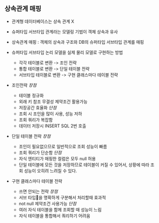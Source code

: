 
## 상속관계 매핑
- 관계형 데이터베이스는 상속 관계 X
- 슈퍼타입 서브타입 관계라는 모델링 기법이 객체 상속과 유사
- 상속관계 매핑 : 객체의 상속과 구조와 DB의 슈퍼타입 서브타입 관계를 매핑
- 슈퍼타입 서브타입 논리 모델을 실제 물리 모델로 구현하는 방법
	- 각각 테이블로 변환 -> 조인 전략
	- 통합 테이블로 변환 -> 단일 테이블 전략
	- 서브타입 테이블로 변환 -> 구현 클래스마다 테이블 전략

- 조인전략
*장점*
	- 테이블 정규화
	- 외래 키 참조 무결성 제약조건 활용가능
	- 저장공간 효율화
*단점*
	- 조회 시 조인을 많이 사용, 성능 저하
	- 조회 쿼리가 복잡함
	- 데이터 저장시 INSERT SQL 2번 호출
- 단일 테이블 전략
*장점*
	- 조인이 필요없으므로 일반적으로 조회 성능이 빠름
	- 조회 쿼리가 단순함
*단점*
	- 자식 엔티티가 매핑한 컬럼은 모두 null 허용
	- 단일 테이블에 모든 것을 저장하므로 테이블이 커질 수 있어서,
   	상황에 따라 조회 성능이 오히려 느려질 수 있다.
- 구현 클래스마다 테이블 전략
	- 쓰면 안되는 전략
*장점*
	- 서브 타입을 명확하게 구분해서 처리할때 효과적
	- not null 제약조건 사용가능
*단점*
	- 여러 자식 테이블을 함께 조회할 때 성능이 느림
	- 자식 테이블을 통합해서 쿼리하기 어려움
